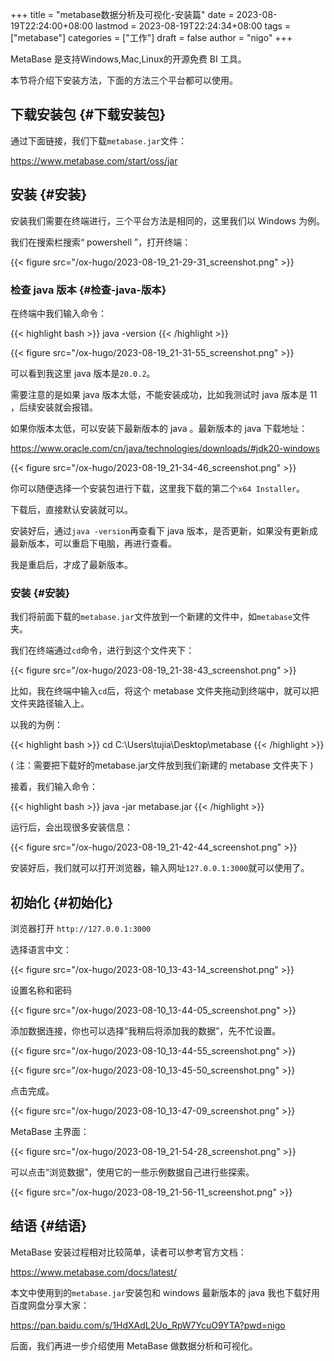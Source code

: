 +++
title = "metabase数据分析及可视化-安装篇"
date = 2023-08-19T22:24:00+08:00
lastmod = 2023-08-19T22:24:34+08:00
tags = ["metabase"]
categories = ["工作"]
draft = false
author = "nigo"
+++

MetaBase 是支持Windows,Mac,Linux的开源免费 BI 工具。

本节将介绍下安装方法，下面的方法三个平台都可以使用。


## 下载安装包 {#下载安装包}

通过下面链接，我们下载`metabase.jar`文件：

<https://www.metabase.com/start/oss/jar>


## 安装 {#安装}

安装我们需要在终端进行，三个平台方法是相同的，这里我们以 Windows 为例。

我们在搜索栏搜索“ powershell ”，打开终端：

{{< figure src="/ox-hugo/2023-08-19_21-29-31_screenshot.png" >}}


### 检查 java 版本 {#检查-java-版本}

在终端中我们输入命令：

{{< highlight bash >}}
java -version
{{< /highlight >}}

{{< figure src="/ox-hugo/2023-08-19_21-31-55_screenshot.png" >}}

可以看到我这里 java 版本是`20.0.2`。

需要注意的是如果 java 版本太低，不能安装成功，比如我测试时 java 版本是 11 ，后续安装就会报错。

如果你版本太低，可以安装下最新版本的 java 。最新版本的 java 下载地址：

<https://www.oracle.com/cn/java/technologies/downloads/#jdk20-windows>

{{< figure src="/ox-hugo/2023-08-19_21-34-46_screenshot.png" >}}

你可以随便选择一个安装包进行下载，这里我下载的第二个`x64 Installer`。

下载后，直接默认安装就可以。

安装好后，通过`java -version`再查看下 java 版本，是否更新，如果没有更新成最新版本，可以重启下电脑，再进行查看。

我是重启后，才成了最新版本。


### 安装 {#安装}

我们将前面下载的`metabase.jar`文件放到一个新建的文件中，如`metabase`文件夹。

我们在终端通过`cd`命令，进行到这个文件夹下：

{{< figure src="/ox-hugo/2023-08-19_21-38-43_screenshot.png" >}}

比如，我在终端中输入`cd`后，将这个 metabase 文件夹拖动到终端中，就可以把文件夹路径输入上。

以我的为例：

{{< highlight bash >}}
cd C:\Users\tujia\Desktop\metabase
{{< /highlight >}}

( 注：需要把下载好的metabase.jar文件放到我们新建的 metabase 文件夹下 )

接着，我们输入命令：

{{< highlight bash >}}
java -jar metabase.jar
{{< /highlight >}}

运行后，会出现很多安装信息：

{{< figure src="/ox-hugo/2023-08-19_21-42-44_screenshot.png" >}}

安装好后，我们就可以打开浏览器，输入网址`127.0.0.1:3000`就可以使用了。


## 初始化 {#初始化}

浏览器打开 `http://127.0.0.1:3000`

选择语言中文：

{{< figure src="/ox-hugo/2023-08-10_13-43-14_screenshot.png" >}}

设置名称和密码

{{< figure src="/ox-hugo/2023-08-10_13-44-05_screenshot.png" >}}

添加数据连接，你也可以选择“我稍后将添加我的数据”，先不忙设置。

{{< figure src="/ox-hugo/2023-08-10_13-44-55_screenshot.png" >}}

{{< figure src="/ox-hugo/2023-08-10_13-45-50_screenshot.png" >}}

点击完成。

{{< figure src="/ox-hugo/2023-08-10_13-47-09_screenshot.png" >}}

MetaBase 主界面：

{{< figure src="/ox-hugo/2023-08-19_21-54-28_screenshot.png" >}}

可以点击“浏览数据”，使用它的一些示例数据自己进行些探索。

{{< figure src="/ox-hugo/2023-08-19_21-56-11_screenshot.png" >}}


## 结语 {#结语}

MetaBase 安装过程相对比较简单，读者可以参考官方文档：

<https://www.metabase.com/docs/latest/>

本文中使用到的`metabase.jar`安装包和 windows 最新版本的 java 我也下载好用百度网盘分享大家：

<https://pan.baidu.com/s/1HdXAdL2Uo_RpW7YcuO9YTA?pwd=nigo>

后面，我们再进一步介绍使用 MetaBase 做数据分析和可视化。
